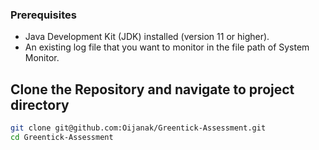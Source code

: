 ### Prerequisites

- Java Development Kit (JDK) installed (version 11 or higher).
- An existing log file that you want to monitor in the file path of System Monitor.

## Clone the Repository and navigate to project directory

```bash
git clone git@github.com:Oijanak/Greentick-Assessment.git
cd Greentick-Assessment
```
